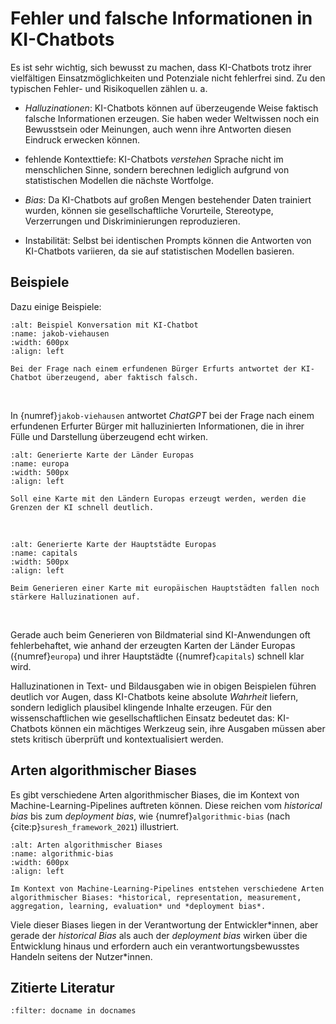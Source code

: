 # Fehler und falsche Informationen in KI-Chatbots

Es ist sehr wichtig, sich bewusst zu machen, dass KI-Chatbots trotz ihrer vielfältigen Einsatzmöglichkeiten und Potenziale nicht fehlerfrei sind.
Zu den typischen Fehler- und Risikoquellen zählen u. a. 

- *Halluzinationen*: KI-Chatbots können auf überzeugende Weise faktisch falsche Informationen erzeugen. Sie haben weder Weltwissen noch ein Bewusstsein oder Meinungen, auch wenn ihre Antworten diesen Eindruck erwecken können.

- fehlende Kontexttiefe: KI-Chatbots *verstehen* Sprache nicht im menschlichen Sinne, sondern berechnen lediglich aufgrund von statistischen Modellen die nächste Wortfolge.

- *Bias*: Da KI-Chatbots auf großen Mengen bestehender Daten trainiert wurden, können sie gesellschaftliche Vorurteile, Stereotype, Verzerrungen und Diskriminierungen reproduzieren.

- Instabilität: Selbst bei identischen Prompts können die Antworten von KI-Chatbots variieren, da sie auf statistischen Modellen basieren.

## Beispiele

Dazu einige Beispiele:

```{figure} ../img/chatgpt-fehler.drawio.png
:alt: Beispiel Konversation mit KI-Chatbot
:name: jakob-viehausen
:width: 600px
:align: left

Bei der Frage nach einem erfundenen Bürger Erfurts antwortet der KI-Chatbot überzeugend, aber faktisch falsch.
```
<br/>

In {numref}`jakob-viehausen` antwortet *ChatGPT* bei der Frage nach einem erfundenen Erfurter Bürger mit halluzinierten Informationen, die in ihrer Fülle und Darstellung überzeugend echt wirken.

```{figure} ../img/europa.png
:alt: Generierte Karte der Länder Europas
:name: europa
:width: 500px
:align: left

Soll eine Karte mit den Ländern Europas erzeugt werden, werden die Grenzen der KI schnell deutlich.
```
<br/>

```{figure} ../img/capitals.png
:alt: Generierte Karte der Hauptstädte Europas
:name: capitals
:width: 500px
:align: left

Beim Generieren einer Karte mit europäischen Hauptstädten fallen noch stärkere Halluzinationen auf.
```
<br/>

Gerade auch beim Generieren von Bildmaterial sind KI-Anwendungen oft fehlerbehaftet, wie anhand der erzeugten Karten der Länder Europas ({numref}`europa`) und ihrer Hauptstädte ({numref}`capitals`) schnell klar wird.


Halluzinationen in Text- und Bildausgaben wie in obigen Beispielen führen deutlich vor Augen, dass KI-Chatbots keine absolute *Wahrheit* liefern, sondern lediglich plausibel klingende Inhalte erzeugen. Für den wissenschaftlichen wie gesellschaftlichen Einsatz bedeutet das: KI-Chatbots können ein mächtiges Werkzeug sein, ihre Ausgaben müssen aber stets kritisch überprüft und kontextualisiert werden.

## Arten algorithmischer Biases

Es gibt verschiedene Arten algorithmischer Biases, die im Kontext von Machine-Learning-Pipelines auftreten können. Diese reichen vom *historical bias* bis zum *deployment bias*, wie {numref}`algorithmic-bias` (nach {cite:p}`suresh_framework_2021`) illustriert. 
```{figure} ../img/algorithmic-biases.drawio.png
:alt: Arten algorithmischer Biases
:name: algorithmic-bias
:width: 600px
:align: left

Im Kontext von Machine-Learning-Pipelines entstehen verschiedene Arten algorithmischer Biases: *historical, representation, measurement, aggregation, learning, evaluation* und *deployment bias*. 
```
Viele dieser Biases liegen in der Verantwortung der Entwickler\*innen, aber gerade der *historical Bias* als auch der *deployment bias* wirken über die Entwicklung hinaus und erfordern auch ein verantwortungsbewusstes Handeln seitens der Nutzer\*innen.


## Zitierte Literatur
```{bibliography}
:filter: docname in docnames
```
